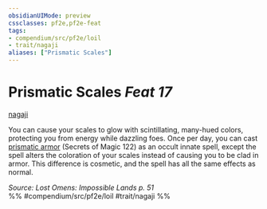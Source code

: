 ```yaml
---
obsidianUIMode: preview
cssclasses: pf2e,pf2e-feat
tags:
- compendium/src/pf2e/loil
- trait/nagaji
aliases: ["Prismatic Scales"]
---
```

# Prismatic Scales  *Feat 17*  
[nagaji](rules/traits/nagaji-loil.md "Nagaji Ancestry & Heritage Trait")  


You can cause your scales to glow with scintillating, many-hued colors, protecting you from energy while dazzling foes. Once per day, you can cast [prismatic armor](compendium/spells/prismatic-armor-som.md) (Secrets of Magic 122) as an occult innate spell, except the spell alters the coloration of your scales instead of causing you to be clad in armor. This difference is cosmetic, and the spell has all the same effects as normal.

*Source: Lost Omens: Impossible Lands p. 51*  
%% #compendium/src/pf2e/loil #trait/nagaji %%